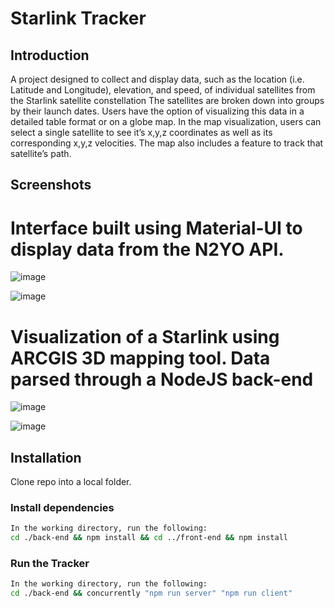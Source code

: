 # Starlink Tracker

## Introduction

A project designed to collect and display data, such as the location (i.e. Latitude and Longitude), elevation, and speed, of individual satellites from the Starlink satellite constellation
The satellites are broken down into groups by their launch dates. Users have the option of visualizing this data in a detailed table format or on a globe map. In the map visualization, users
can select a single satellite to see it’s x,y,z coordinates as well as its corresponding x,y,z velocities. The map also includes a feature to track that satellite’s path.

## Screenshots

# Interface built using Material-UI to display data from the N2YO API.
![image](https://user-images.githubusercontent.com/28841450/104968290-6c8b0400-59b3-11eb-9191-e79871197780.png)

![image](https://user-images.githubusercontent.com/28841450/104968527-1a96ae00-59b4-11eb-942d-5a9fef7777f0.png)

# Visualization of a Starlink using ARCGIS 3D mapping tool. Data parsed through a NodeJS back-end
![image](https://user-images.githubusercontent.com/28841450/104968408-bc69cb00-59b3-11eb-99ad-d6760ec4a644.png)

![image](https://user-images.githubusercontent.com/28841450/104968456-e4592e80-59b3-11eb-9ce5-cda2d86a17bd.png)

## Installation

Clone repo into a local folder. 

### Install dependencies

```bash
In the working directory, run the following:
cd ./back-end && npm install && cd ../front-end && npm install
```

### Run the Tracker

```bash
In the working directory, run the following:
cd ./back-end && concurrently "npm run server" "npm run client"
```
